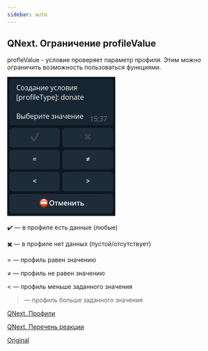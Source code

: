 ```yaml
---
sidebar: auto
---
```


## QNext. Ограничение profileValue

profleValue - условие проверяет параметр профиля. Этим можно ограничить возможность пользоваться функциями.

![](./1.png)

✔️ — в профиле есть данные (любые)

✖️ — в профиле нет данных (пустой/отсутствует)

= — профиль равен значению

≠ — профиль не равен значению

< — профиль меньше заданного значения

> — профиль больше заданного значения



[QNext. Профили](/docs-test/ph/admin/profile-about)

[QNext. Перечень реакции](/docs-test/ph/reactions)



[Original](https://telegra.ph/QNext-admin-restrictions-profileValue-04-25)